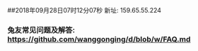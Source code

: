 ##2018年09月28日07时12分07秒 新址: 159.65.55.224
### 兔友常见问题及解答: https://github.com/wanggonging/d/blob/w/FAQ.md
